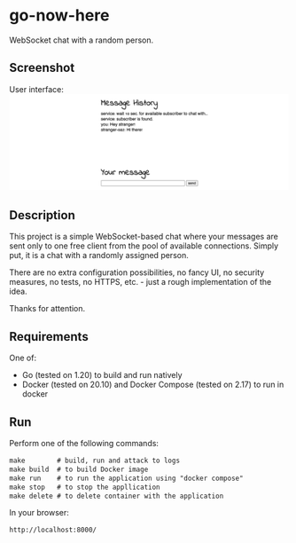 # go-now-here
WebSocket chat with a random person.

## Screenshot
User interface:
![image](assets/main_page.png)

## Description
This project is a simple WebSocket-based chat where your messages are sent only to one free client from the pool of available connections. Simply put, it is a chat with a randomly assigned person.

There are no extra configuration possibilities, no fancy UI, no security measures, no tests, no HTTPS, etc. - just a rough implementation of the idea.

Thanks for attention.

## Requirements
One of:
- Go (tested on 1.20) to build and run natively
- Docker (tested on 20.10) and Docker Compose (tested on 2.17) to run in docker

## Run
Perform one of the following commands:
```
make        # build, run and attack to logs
make build  # to build Docker image
make run    # to run the application using "docker compose"
make stop   # to stop the appllication
make delete # to delete container with the application
```
In your browser:
```
http://localhost:8000/
```